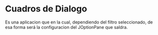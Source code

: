 # Cuadros de Dialogo

Es una aplicacion que en la cual, dependiendo del filtro seleccionado, de esa forma será la configuracion del JOptionPane que saldra.
